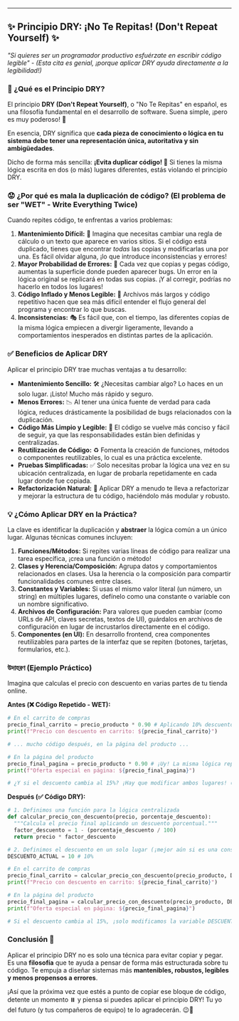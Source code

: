 
---

## ✨ Principio DRY: ¡No Te Repitas! (Don't Repeat Yourself) ✨

*"Si quieres ser un programador productivo esfuérzate en escribir código legible"* - _(Esta cita es genial, ¡porque aplicar DRY ayuda directamente a la legibilidad!)_

### 🤔 ¿Qué es el Principio DRY?

El principio **DRY (Don't Repeat Yourself)**, o "No Te Repitas" en español, es una filosofía fundamental en el desarrollo de software. Suena simple, ¡pero es muy poderoso! 🚀

En esencia, DRY significa que **cada pieza de conocimiento o lógica en tu sistema debe tener una representación única, autoritativa y sin ambigüedades**.

Dicho de forma más sencilla: **¡Evita duplicar código! 🚫** Si tienes la misma lógica escrita en dos (o más) lugares diferentes, estás violando el principio DRY.

### 😟 ¿Por qué es mala la duplicación de código? (El problema de ser "WET" - Write Everything Twice)

Cuando repites código, te enfrentas a varios problemas:

1.  **Mantenimiento Difícil:** 🤯 Imagina que necesitas cambiar una regla de cálculo o un texto que aparece en varios sitios. Si el código está duplicado, tienes que encontrar *todas* las copias y modificarlas una por una. Es fácil olvidar alguna, ¡lo que introduce inconsistencias y errores!
2.  **Mayor Probabilidad de Errores:** 🐛 Cada vez que copias y pegas código, aumentas la superficie donde pueden aparecer bugs. Un error en la lógica original se replicará en todas sus copias. ¡Y al corregir, podrías no hacerlo en todos los lugares!
3.  **Código Inflado y Menos Legible:** 📜 Archivos más largos y código repetitivo hacen que sea más difícil entender el flujo general del programa y encontrar lo que buscas.
4.  **Inconsistencias:** 🎭 Es fácil que, con el tiempo, las diferentes copias de la misma lógica empiecen a divergir ligeramente, llevando a comportamientos inesperados en distintas partes de la aplicación.

### ✅ Beneficios de Aplicar DRY

Aplicar el principio DRY trae muchas ventajas a tu desarrollo:

*   **Mantenimiento Sencillo:** 🛠️ ¿Necesitas cambiar algo? Lo haces en un solo lugar. ¡Listo! Mucho más rápido y seguro.
*   **Menos Errores:** 📉 Al tener una única fuente de verdad para cada lógica, reduces drásticamente la posibilidad de bugs relacionados con la duplicación.
*   **Código Más Limpio y Legible:** 📖 El código se vuelve más conciso y fácil de seguir, ya que las responsabilidades están bien definidas y centralizadas.
*   **Reutilización de Código:** ♻️ Fomenta la creación de funciones, métodos o componentes reutilizables, lo cual es una práctica excelente.
*   **Pruebas Simplificadas:** ✅ Solo necesitas probar la lógica una vez en su ubicación centralizada, en lugar de probarla repetidamente en cada lugar donde fue copiada.
*   **Refactorización Natural:** 🌱 Aplicar DRY a menudo te lleva a refactorizar y mejorar la estructura de tu código, haciéndolo más modular y robusto.

### 💡 ¿Cómo Aplicar DRY en la Práctica?

La clave es identificar la duplicación y **abstraer** la lógica común a un único lugar. Algunas técnicas comunes incluyen:

1.  **Funciones/Métodos:** Si repites varias líneas de código para realizar una tarea específica, ¡crea una función o método!
2.  **Clases y Herencia/Composición:** Agrupa datos y comportamientos relacionados en clases. Usa la herencia o la composición para compartir funcionalidades comunes entre clases.
3.  **Constantes y Variables:** Si usas el mismo valor literal (un número, un string) en múltiples lugares, defínelo como una constante o variable con un nombre significativo.
4.  **Archivos de Configuración:** Para valores que pueden cambiar (como URLs de API, claves secretas, textos de UI), guárdalos en archivos de configuración en lugar de incrustarlos directamente en el código.
5.  **Componentes (en UI):** En desarrollo frontend, crea componentes reutilizables para partes de la interfaz que se repiten (botones, tarjetas, formularios, etc.).

###  উদাহরণ (Ejemplo Práctico)

Imagina que calculas el precio con descuento en varias partes de tu tienda online.

**Antes (❌ Código Repetido - WET):**

```python
# En el carrito de compras
precio_final_carrito = precio_producto * 0.90 # Aplicando 10% descuento
print(f"Precio con descuento en carrito: ${precio_final_carrito}")

# ... mucho código después, en la página del producto ...

# En la página del producto
precio_final_pagina = precio_producto * 0.90 # ¡Uy! La misma lógica repetida
print(f"Oferta especial en página: ${precio_final_pagina}")

# ¿Y si el descuento cambia al 15%? ¡Hay que modificar ambos lugares! 😨
```

**Después (✅ Código DRY):**

```python
# 1. Definimos una función para la lógica centralizada
def calcular_precio_con_descuento(precio, porcentaje_descuento):
  """Calcula el precio final aplicando un descuento porcentual."""
  factor_descuento = 1 - (porcentaje_descuento / 100)
  return precio * factor_descuento

# 2. Definimos el descuento en un solo lugar (¡mejor aún si es una constante o configuración!)
DESCUENTO_ACTUAL = 10 # 10%

# En el carrito de compras
precio_final_carrito = calcular_precio_con_descuento(precio_producto, DESCUENTO_ACTUAL)
print(f"Precio con descuento en carrito: ${precio_final_carrito}")

# En la página del producto
precio_final_pagina = calcular_precio_con_descuento(precio_producto, DESCUENTO_ACTUAL)
print(f"Oferta especial en página: ${precio_final_pagina}")

# Si el descuento cambia al 15%, ¡solo modificamos la variable DESCUENTO_ACTUAL en un lugar! 😎👍
```

### Conclusión 🏁

Aplicar el principio DRY no es solo una técnica para evitar copiar y pegar. Es una **filosofía** que te ayuda a pensar de forma más estructurada sobre tu código. Te empuja a diseñar sistemas más **mantenibles, robustos, legibles y menos propensos a errores**.

¡Así que la próxima vez que estés a punto de copiar ese bloque de código, detente un momento ⏸️ y piensa si puedes aplicar el principio DRY! Tu yo del futuro (y tus compañeros de equipo) te lo agradecerán. 😉💪